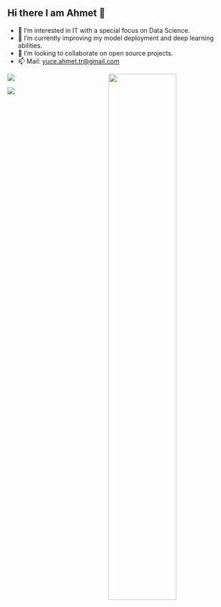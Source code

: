 ## Hi there I am Ahmet 👋
- 👀 I’m interested in IT with a special focus on Data Science.
- 🌱 I’m currently improving my model deployment and deep learning abilities.
- 💞️ I’m looking to collaborate on open source projects.
- 📫 Mail: yuce.ahmet.tr@gmail.com

<img src="https://github-readme-stats.vercel.app/api?username=yuceahmet&show_icons=true&theme=tokyonight" align='right' width="55%">

<p align="left"> <img src="https://media-exp1.licdn.com/dms/image/C4E03AQH1idOWyC6MIg/profile-displayphoto-shrink_100_100/0/1629479928576?e=1652313600&v=beta&t=cW58zX5Pc2Ip-T2qf0rc3LBfSszcN1lW7pfLFr-xYO4" /> </p>

[![](https://img.shields.io/badge/linkedin-%230077B5.svg?&style=for-the-badge&logo=linkedin&logoColor=white)](https://https://www.linkedin.com/in/ahmet-yuce/)
